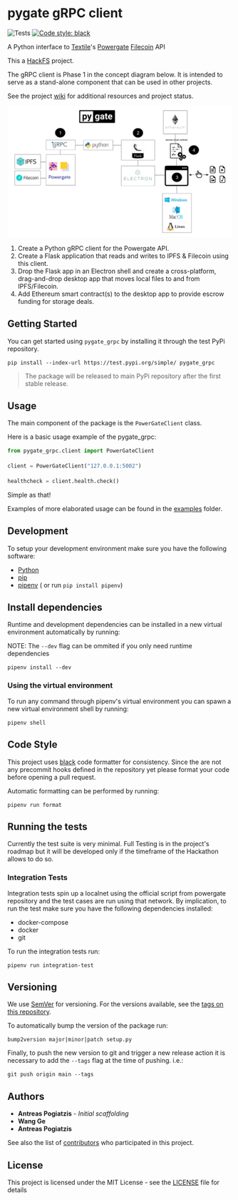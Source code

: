 # pygate gRPC client

![Tests](https://github.com/pygate/pygate-gRPC/workflows/Tests/badge.svg)
[![Code style: black](https://img.shields.io/badge/code%20style-black-000000.svg)](https://github.com/psf/black)

A Python interface to [Textile](https://textile.io/)'s [Powergate](https://docs.textile.io/powergate/) [Filecoin](https://filecoin.io/) API

This a [HackFS](https://hackfs.com/) project. 

The gRPC client is Phase 1 in the concept diagram below. It is intended to serve as a stand-alone component that can be used in other projects.

See the project [wiki](https://github.com/pygate/gRPC-client/wiki) for additional resources and project status.

![concept_diagram](pygate_concept.png)

1) Create a Python gRPC client for the Powergate API.
2) Create a Flask application that reads and writes to IPFS & Filecoin using this client.
3) Drop the Flask app in an Electron shell and create a cross-platform, drag-and-drop desktop app that moves local files to and from IPFS/Filecoin.
4) Add Ethereum smart contract(s) to the desktop app to provide escrow funding for storage deals.

## Getting Started

You can get started using `pygate_grpc` by installing it through the test PyPi repository.

```
pip install --index-url https://test.pypi.org/simple/ pygate_grpc
```

> The package will be released to main PyPi repository after the first stable release.

## Usage

The main component of the package is the `PowerGateClient` class. 

Here is a basic usage example of the pygate_grpc:

```python
from pygate_grpc.client import PowerGateClient

client = PowerGateClient("127.0.0.1:5002")

healthcheck = client.health.check()
```

Simple as that!

Examples of more elaborated usage can be found in the [examples](./examples/)  folder.

## Development

To setup your development environment make sure you have the following software:

- [Python](https://www.python.org/downloads/release/python-370/)
- [pip](https://pip.pypa.io/en/stable/installing/)
- [pipenv](https://pypi.org/project/pipenv/) ( or run `pip install pipenv`)

## Install dependencies

Runtime and development dependencies can be installed in a new virtual environment automatically by running:

NOTE: The `--dev` flag can be ommited if you only need runtime dependencies
```
pipenv install --dev
```

### **Using the virtual environment**

To run any command through pipenv's virtual environment you can spawn a new virtual environment shell by running:

```
pipenv shell
```

## Code Style

This project uses [black](https://pypi.org/project/black/) code formatter for consistency. Since the are not any precommit hooks defined in the repository yet please format your code before opening a pull request. 

Automatic formatting can be performed by running:
```
pipenv run format
```

## Running the tests

Currently the test suite is very minimal. Full Testing is in the project's roadmap but it will be developed only if the timeframe of the Hackathon allows to do so.

### **Integration Tests**

Integration tests spin up a localnet using the official script from powergate repository and the test cases are run using that network. By implication, to run the test make sure you have the following dependencies installed:

- docker-compose
- docker
- git

To run the integration tests run:

```
pipenv run integration-test
```

## Versioning

We use [SemVer](http://semver.org/) for versioning. For the versions available, see the [tags on this repository](https://github.com/apogiatzis/powsolver/tags). 

To automatically bump the version of the package run:
```
bump2version major|minor|patch setup.py
```

Finally, to push the new version to git and trigger a new release action it is necessary to add the `--tags` flag at the time of pushing. i.e.:
```
git push origin main --tags
```

## Authors

* **Antreas Pogiatzis** - *Initial scaffolding* 
* **Wang Ge**
* **Antreas Pogiatzis**


See also the list of [contributors](https://github.com/pygate/pygate-gRPC/graphs/contributors) who participated in this project.

## License

This project is licensed under the MIT License - see the [LICENSE](LICENSE) file for details
